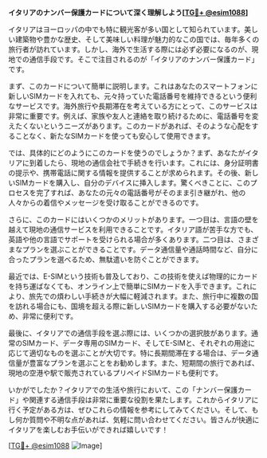**イタリアのナンバー保護カードについて深く理解しよう[[TG💪+ @esim1088](https://t.me/s/esim1088)]**

イタリアはヨーロッパの中でも特に観光客が多い国として知られています。美しい建築物や豊かな歴史、そして美味しい料理が魅力的なこの国では、毎年多くの旅行者が訪れています。しかし、海外で生活する際には必ず必要になるのが、現地での通信手段です。そこで注目されるのが「イタリアのナンバー保護カード」です。

まず、このカードについて簡単に説明します。これはあなたのスマートフォンに新しいSIMカードを入れても、元々持っていた電話番号を維持できるという便利なサービスです。海外旅行や長期滞在を考えている方にとって、このサービスは非常に重要です。例えば、家族や友人と連絡を取り続けるために、電話番号を変えたくないというニーズがあります。このカードがあれば、そのような心配をすることなく、新たなSIMカードを使っても安心して使用できます。

では、具体的にどのようにこのカードを使うのでしょうか？まず、あなたがイタリアに到着したら、現地の通信会社で手続きを行います。これには、身分証明書の提示や、携帯電話に関する情報を提供することが求められます。その後、新しいSIMカードを購入し、自分のデバイスに挿入します。驚くべきことに、このプロセスを完了すれば、あなたの元々の電話番号がそのまま引き継がれ、他の人々からの着信やメッセージを受け取ることができるのです。

さらに、このカードにはいくつかのメリットがあります。一つ目は、言語の壁を越えて現地の通信サービスを利用できることです。イタリア語が苦手な方でも、英語や他の言語でサポートを受けられる場合が多くあります。二つ目は、さまざまなプランを選ぶことができることです。データ通信量や通話時間など、自分に合ったプランを選べるため、無駄遣いを防ぐことができます。

最近では、E-SIMという技術も普及しており、この技術を使えば物理的にカードを持ち運ばなくても、オンライン上で簡単にSIMカードを入手できます。これにより、旅先での煩わしい手続きが大幅に軽減されます。また、旅行中に複数の国を訪れる場合にも、国境を超える際に新しいSIMカードを購入する必要がないため、非常に便利です。

最後に、イタリアでの通信手段を選ぶ際には、いくつかの選択肢があります。通常のSIMカード、データ専用のSIMカード、そしてE-SIMと、それぞれの用途に応じて適切なものを選ぶことが大切です。特に長期間滞在する場合は、データ通信量が豊富なプランを選ぶことをお勧めします。また、短期間の旅行であれば、現地の空港や駅で販売されているプリペイドSIMカードも便利です。

いかがでしたか？イタリアでの生活や旅行において、この「ナンバー保護カード」や関連する通信手段は非常に重要な役割を果たします。これからイタリアに行く予定がある方は、ぜひこれらの情報を参考にしてみてください。そして、もし何か質問や不明な点があれば、気軽に問い合わせてください。皆さんが快適にイタリアを楽しむお手伝いができれば嬉しいです！

[[TG💪+ @esim1088](https://t.me/s/esim1088) ![Image](https://i.postimg.cc/Y0z9fWf4/image.png)]